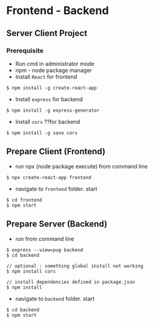 # Frontend - Backend

## Server Client Project

### Prerequisite

* Run cmd in administrator mode
* npm - node package manager
* Install `React` for frontend
```
$ npm install -g create-react-app
```
* Install `express` for backend
```
$ npm install -g express-generator
```
* Install `cors` ??for backend
```
$ npm install -g save cors
```


## Prepare Client (Frontend)

* run npx (node package execute) from command line
```
$ npx create-react-app frontend
``` 
* navigate to `frontend` folder. start 
```
$ cd frontend
$ npm start
```

## Prepare Server (Backend)

* run from command line
```
$ express --view=pug backend
$ cd backend

// optional : something global install not working
$ npm install cors

// install dependencies defined in package.json
$ npm install
```
* navigate to `backend` folder. start
```
$ cd backend
$ npm start
```
